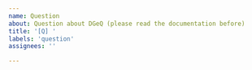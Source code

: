 ```yaml
---
name: Question
about: Question about DGeQ (please read the documentation before)
title: '[Q] '
labels: 'question'
assignees: ''

---
```


